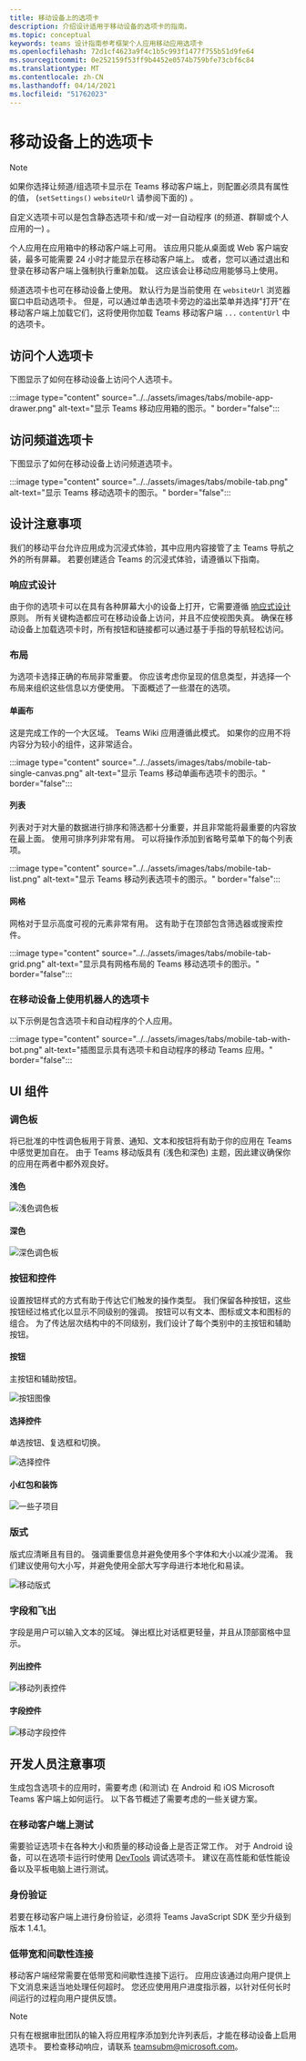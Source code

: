 ```yaml
---
title: 移动设备上的选项卡
description: 介绍设计适用于移动设备的选项卡的指南。
ms.topic: conceptual
keywords: teams 设计指南参考框架个人应用移动应用选项卡
ms.openlocfilehash: 72d1cf4623a9f4c1b5c993f1477f755b51d9fe64
ms.sourcegitcommit: 0e252159f53ff9b4452e0574b759bfe73cbf6c84
ms.translationtype: MT
ms.contentlocale: zh-CN
ms.lasthandoff: 04/14/2021
ms.locfileid: "51762023"
---
```

# <a name="tabs-on-mobile"></a>移动设备上的选项卡

> [!NOTE]
> 如果你选择让频道/组选项卡显示在 Teams 移动客户端上，则配置必须具有属性的值， (`setSettings()` `websiteUrl` 请参阅下面的) 。

自定义选项卡可以是包含静态选项卡和/或一对一自动程序 (的频道、群聊或个人应用的一) 。

个人应用在应用箱中的移动客户端上可用。 该应用只能从桌面或 Web 客户端安装，最多可能需要 24 小时才能显示在移动客户端上。 或者，您可以通过退出和登录在移动客户端上强制执行重新加载。 这应该会让移动应用能够马上使用。

频道选项卡也可在移动设备上使用。 默认行为是当前使用 在 `websiteUrl` 浏览器窗口中启动选项卡。 但是，可以通过单击选项卡旁边的溢出菜单并选择"打开"在移动客户端上加载它们，这将使用你加载 Teams 移动客户端 `...`  `contentUrl` 中的选项卡。

## <a name="accessing-personal-tabs"></a>访问个人选项卡

下图显示了如何在移动设备上访问个人选项卡。

:::image type="content" source="../../assets/images/tabs/mobile-app-drawer.png" alt-text="显示 Teams 移动应用箱的图示。" border="false":::

## <a name="accessing-channel-tabs"></a>访问频道选项卡

下图显示了如何在移动设备上访问频道选项卡。

:::image type="content" source="../../assets/images/tabs/mobile-tab.png" alt-text="显示 Teams 移动选项卡的图示。" border="false":::

## <a name="design-considerations"></a>设计注意事项

我们的移动平台允许应用成为沉浸式体验，其中应用内容接管了主 Teams 导航之外的所有屏幕。 若要创建适合 Teams 的沉浸式体验，请遵循以下指南。

### <a name="responsive-design"></a>响应式设计

由于你的选项卡可以在具有各种屏幕大小的设备上打开，它需要遵循 [响应式设计](https://www.w3schools.com/html/html_responsive.asp) 原则。 所有关键构造都应可在移动设备上访问，并且不应使视图失真。 确保在移动设备上加载选项卡时，所有按钮和链接都可以通过基于手指的导航轻松访问。

### <a name="layouts"></a>布局

为选项卡选择正确的布局非常重要。 你应该考虑你呈现的信息类型，并选择一个布局来组织这些信息以方便使用。 下面概述了一些潜在的选项。

#### <a name="single-canvas"></a>单画布

这是完成工作的一个大区域。 Teams Wiki 应用遵循此模式。 如果你的应用不将内容分为较小的组件，这非常适合。

:::image type="content" source="../../assets/images/tabs/mobile-tab-single-canvas.png" alt-text="显示 Teams 移动单画布选项卡的图示。" border="false":::

#### <a name="list"></a>列表

列表对于对大量的数据进行排序和筛选都十分重要，并且非常能将最重要的内容放在最上面。 使用可排序列非常有用。 可以将操作添加到省略号菜单下的每个列表项。

:::image type="content" source="../../assets/images/tabs/mobile-tab-list.png" alt-text="显示 Teams 移动列表选项卡的图示。" border="false":::

#### <a name="grid"></a>网格

网格对于显示高度可视的元素非常有用。 这有助于在顶部包含筛选器或搜索控件。

:::image type="content" source="../../assets/images/tabs/mobile-tab-grid.png" alt-text="显示具有网格布局的 Teams 移动选项卡的图示。" border="false":::

### <a name="tabs-with-bots-on-mobile"></a>在移动设备上使用机器人的选项卡

以下示例是包含选项卡和自动程序的个人应用。

:::image type="content" source="../../assets/images/tabs/mobile-tab-with-bot.png" alt-text="插图显示具有选项卡和自动程序的移动 Teams 应用。" border="false":::

## <a name="ui-components"></a>UI 组件

### <a name="color-palettes"></a>调色板

将已批准的中性调色板用于背景、通知、文本和按钮将有助于你的应用在 Teams 中感觉更加自在。 由于 Teams 移动版具有 (浅色和深色) 主题，因此建议确保你的应用在两者中都外观良好。

#### <a name="light-color"></a>浅色

![浅色调色板](../../assets/images/light-color.png)

#### <a name="dark-color"></a>深色

![深色调色板](../../assets/images/dark-color.png)

### <a name="buttons-and-controls"></a>按钮和控件

设置按钮样式的方式有助于传达它们触发的操作类型。 我们保留各种按钮，这些按钮经过格式化以显示不同级别的强调。 按钮可以有文本、图标或文本和图标的组合。 为了传达层次结构中的不同级别，我们设计了每个类别中的主按钮和辅助按钮。

#### <a name="buttons"></a>按钮

主按钮和辅助按钮。

![按钮图像](../../assets/images/buttons.png)

#### <a name="selection-controls"></a>选择控件

单选按钮、复选框和切换。

![选择控件](../../assets/images/selection-controls.png)

#### <a name="chiclets-and-pills"></a>小红包和装饰

![一些子项目](../../assets/images/chiclets-and-pills.png)

### <a name="typography"></a>版式

版式应清晰且有目的。 强调重要信息并避免使用多个字体和大小以减少混淆。 我们建议使用句大小写，并避免使用全部大写字母进行本地化和易读。

![移动版式](../../assets/images/mobile-typography.png)

### <a name="fields-and-flyouts"></a>字段和飞出

字段是用户可以输入文本的区域。 弹出框比对话框更轻量，并且从顶部窗格中显示。

#### <a name="list-controls"></a>列出控件

![移动列表控件](../../assets/images/mobile-list-controls.png)

#### <a name="field-controls"></a>字段控件

![移动字段控件](../../assets/images/mobile-field-controls.png)

## <a name="developer-considerations"></a>开发人员注意事项

生成包含选项卡的应用时，需要考虑 (和测试) 在 Android 和 iOS Microsoft Teams 客户端上如何运行。 以下各节概述了需要考虑的一些关键方案。

### <a name="testing-on-mobile-clients"></a>在移动客户端上测试

需要验证选项卡在各种大小和质量的移动设备上是否正常工作。 对于 Android 设备，可以在选项卡运行时使用 [DevTools](~/tabs/how-to/developer-tools.md) 调试选项卡。 建议在高性能和低性能设备以及平板电脑上进行测试。

### <a name="authentication"></a>身份验证

若要在移动客户端上进行身份验证，必须将 Teams JavaScript SDK 至少升级到版本 1.4.1。

### <a name="low-bandwidth-and-intermittent-connections"></a>低带宽和间歇性连接

移动客户端经常需要在低带宽和间歇性连接下运行。 应用应该通过向用户提供上下文消息来适当地处理任何超时。 您还应使用用户进度指示器，以针对任何长时间运行的过程向用户提供反馈。

> [!NOTE]
> 只有在根据审批团队的输入将应用程序添加到允许列表后，才能在移动设备上启用选项卡。 要检查移动响应，请联系 teamsubm@microsoft.com。 

